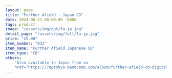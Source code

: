 ```yaml
---
layout: page
title: "Further Afield - Japan CD"
date: 2024-06-21 00:00:00 -0000
tags: product
image: "/assets/img/opt/fa-jp.jpg"
detail_page: "/assets/img/full/fa-jp.jpg"
price: "25.00"
item_number: "032"
item_name: "Further Afield Japanese CD"
item_type: "CD"
others:
    'Also available in Japan from <a
    href="https://7eptokyo.bandcamp.com/album/further-afield-cd-digital">7ep</a>'
---
```


